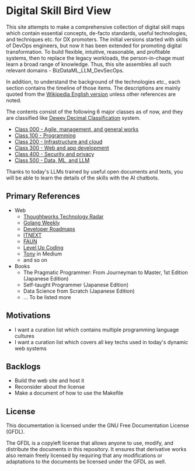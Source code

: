 # Digital Skill Bird View

This site attempts to make a comprehensive collection of digital skill maps which contain essential concepts, de-facto standards, useful technologies, and techniques etc. for DX promoters.
The initial versions started with skills of DevOps engineers, but now it has been extended for promoting digital transformation.
To build flexible, intuitive, reasonable, and profitable systems, then to replace the legacy workloads, the person-in-chage must learn a broad range of knowledge.
Thus, this site assembles all such relevant domains - BizDataML_LLM_DevSecOps.

In addition, to understand the background of the technologies etc., each section contains the timeline of those items.
The descriptions are mainly quoted from the [Wikipedia English version](https://en.wikipedia.org/wiki/Main_Page) unless other references are noted.

The contents consist of the following 6 major classes as of now, and they are classified like [Dewey Decimal Classification](https://en.wikipedia.org/wiki/Dewey_Decimal_Classification) system.

- [Class 000 - Agile, management, and general works](docs/cls0/README.md)
- [Class 100 - Programming](docs/cls1/README.md)
- [Class 200 - Infrastructure and cloud](docs/cls2/README.md)
- [Class 300 - Web and app development](docs/cls3/README.md)
- [Class 400 - Security and privacy](docs/cls4/README.md)
- [Class 500 - Data, ML, and LLM](docs/cls5/README.md)

Thanks to today's LLMs trained by useful open documents and texts, you will be able to learn the details of the skills with the AI chatbots.

## Primary References

- Web
  - [Thoughtworks Technology Radar](https://www.thoughtworks.com/radar)
  - [Golang Weekly](https://golangweekly.com/)
  - [Developer Roadmaps](https://roadmap.sh)
  - [ITNEXT](https://itnext.io/)
  - [FAUN](https://faun.pub/)
  - [Level Up Coding](https://levelup.gitconnected.com/)
  - [Tony](https://medium.com/@tonylixu) in Medium
  - and so on
- Books
  - The Pragmatic Programmer: From Journeyman to Master, 1st Edition (Japanese Edition)
  - Self-taught Programmer (Japanese Edition)
  - Data Science from Scratch (Japanese Edition)
  - ... To be listed more

## Motivations

- I want a curation list which contains multiple programming language cultures
- I want a curation list which covers all key techs used in today's dynamic web systems

## Backlogs

- Build the web site and host it
- Reconsider about the license
- Make a document of how to use the Makefile

## License

This documentation is licensed under the GNU Free Documentation License (GFDL).

The GFDL is a copyleft license that allows anyone to use, modify, and distribute the documents in this repository. It ensures that derivative works also remain freely licensed by requiring that any modifications or adaptations to the documents be licensed under the GFDL as well.

